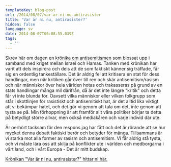 ```yaml
---
templateKey: blog-post
url: /2014/08/07/var-ar-ni-nu-antirasister
title: 'Var är ni nu, antirasister?'
hidden: false
language: sv
date: 2014-08-07T06:08:55.039Z
tags:
  - ''
---
```

Skrev här om dagen en [krönika om antisemitismen](https://www.magasinetparagraf.se/nyheter/kronikor/44894-var-ar-ni-nu-antirasister/) som blossat upp i samband med kriget mellan Israel och Hamas. Tanken med krönikan har varit att dels inspirera och dels att de som faktiskt känner sig träffade, får sig en ordentlig tankeställare. Det är aldrig fel att kritisera en stat för dess handlingar, men när kritiken går över till ren och skär antisemitism/rasism och när människor över hela världen hotas och trakasseras på grund av en stats handlingar många mil därifrån, då är det inte längre "kritik" och detta får vi inte blunda för. Oavsett vilka människor eller vilken folkgrupp som står i skottlinjen för rasistiskt och antisemitiskt hat, är det alltid lika viktigt att vi bekämpar hatet, och det gör vi genom att tala om det, inte genom att tysta se på. Min förhoppning är att framför allt våra politiker börjar ta detta på betydligt större allvar, men också mediakåren och varje individ där ute.

Är oerhört tacksam för den respons jag har fått och det är rörande att se hur mycket denna debatt faktiskt berör och betyder för många. Tillsammans är vi starka mot alla former av rasism och antisemitism. Vi får aldrig stå tysta, och vi måste lära oss att skilja på konflikter ute i världen och medborgarna i vårt land, och i vårt Europa - Det är mitt budskap.

[Krönikan "Var är ni nu, antirasister?" hittar ni här.](https://www.magasinetparagraf.se/nyheter/kronikor/44894-var-ar-ni-nu-antirasister/)
